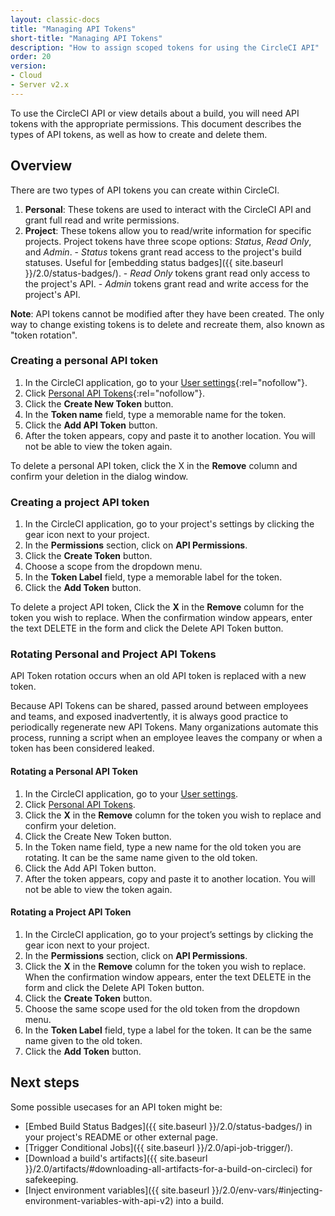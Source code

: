 ```yaml
---
layout: classic-docs
title: "Managing API Tokens"
short-title: "Managing API Tokens"
description: "How to assign scoped tokens for using the CircleCI API"
order: 20
version:
- Cloud
- Server v2.x
---
```


To use the CircleCI API or view details about a build, you will need API tokens
with the appropriate permissions. This document describes the types of API
tokens, as well as how to create and delete them.

## Overview

There are two types of API tokens you can create within CircleCI.

  1. **Personal**:
  These tokens are used to interact with the CircleCI API
  and grant full read and write permissions.
  2. **Project**:
  These tokens allow you to read/write information for specific projects.
  Project tokens have three scope options: _Status_, _Read Only_, and _Admin_.
    - _Status_ tokens grant read access to the project's build statuses.
    Useful for [embedding status badges]({{ site.baseurl }}/2.0/status-badges/).
    - _Read Only_ tokens grant read only access to the project's API.
    - _Admin_ tokens grant read and write access for the project's API.

**Note**: API tokens cannot be modified after they have been created. The only
way to change existing tokens is to delete and recreate them, also known as "token rotation".

### Creating a personal API token

  1. In the CircleCI application, go to your [User settings](https://circleci.com/account){:rel="nofollow"}.
  2. Click [Personal API Tokens](https://circleci.com/account/api){:rel="nofollow"}.
  3. Click the **Create New Token** button.
  4. In the **Token name** field, type a memorable name for the token.
  5. Click the **Add API Token** button.
  6. After the token appears, copy and paste it to another location. You will
     not be able to view the token again.

To delete a personal API token, click the X in the **Remove** column and confirm
your deletion in the dialog window.

### Creating a project API token

  1. In the CircleCI application, go to your project's settings by clicking the
     gear icon next to your project.
  2. In the **Permissions** section, click on **API Permissions**.
  3. Click the **Create Token** button.
  4. Choose a scope from the dropdown menu.
  5. In the **Token Label** field, type a memorable label for the token.
  6. Click the **Add Token** button.

To delete a project API token, Click the **X** in the **Remove** column for the
token you wish to replace. When the confirmation window appears, enter the text
DELETE in the form and click the Delete API Token button.


### Rotating Personal and Project API Tokens

API Token rotation occurs when an old API token is replaced with a new token. 

Because API Tokens can be shared, passed around between employees and teams, and
exposed inadvertently, it is always good practice to periodically regenerate new
API Tokens. Many organizations automate this process, running a script when an
employee leaves the company or when a token has been considered leaked.

#### Rotating a Personal API Token

1. In the CircleCI application, go to your [User settings](https://app.circleci.com/settings/user).
1. Click [Personal API Tokens](https://app.circleci.com/settings/user/tokens).
1. Click the **X** in the **Remove** column for the token you wish to replace and confirm your deletion. 
1. Click the Create New Token button.
1. In the Token name field, type a new name for the old token you are rotating. It can be the same name given to the old token.
1. Click the Add API Token button.
1. After the token appears, copy and paste it to another location. You will not be able to view the token again.

#### Rotating a Project API Token

1. In the CircleCI application, go to your project’s settings by clicking the gear icon next to your project.
1. In the **Permissions** section, click on **API Permissions**.
1. Click the **X** in the **Remove** column for the token you wish to replace.
   When the confirmation window appears, enter the text DELETE in the form and click the Delete API Token button.
1. Click the **Create Token** button.
1. Choose the same scope used for the old token from the dropdown menu.
1. In the **Token Label** field, type a label for the token. It can be the same name given to the old token.
1. Click the **Add Token** button.

## Next steps

Some possible usecases for an API token might be:

  - [Embed Build Status Badges]({{ site.baseurl }}/2.0/status-badges/) in your project's README or other external page.
  - [Trigger Conditional Jobs]({{ site.baseurl }}/2.0/api-job-trigger/).
  - [Download a build's artifacts]({{ site.baseurl }}/2.0/artifacts/#downloading-all-artifacts-for-a-build-on-circleci) for safekeeping.
  - [Inject environment variables]({{ site.baseurl }}/2.0/env-vars/#injecting-environment-variables-with-api-v2) into a build.
